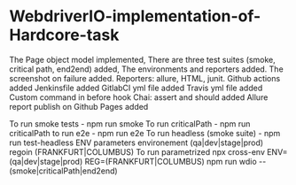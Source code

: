 # WebdriverIO-implementation-of-Hardcore-task
 
The Page object model implemented, 
There are three test suites (smoke, critical path, end2end) added,
The environments and reporters added.
The screenshot on failure added.
Reporters: allure, HTML, junit.
Github actions added
Jenkinsfile added
GitlabCI yml file added
Travis yml file added
Custom command in before hook
Chai: assert and should added
Allure report publish on Github Pages added

To run smoke tests - npm run smoke
To run criticalPath - npm run criticalPath
to run e2e - npm run e2e
To run headless (smoke suite) - npm run test-headless
ENV parameters environement (qa|dev|stage|prod) regoin (FRANKFURT|COLUMBUS)
To run parametrized npx cross-env ENV=(qa|dev|stage|prod) REG=(FRANKFURT|COLUMBUS) npm run wdio --(smoke|criticalPath|end2end)